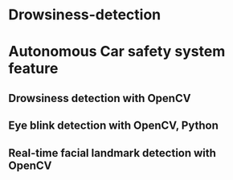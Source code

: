 # Drowsiness-detection

# Autonomous Car safety system feature
## Drowsiness detection with OpenCV
## Eye blink detection with OpenCV, Python
## Real-time facial landmark detection with OpenCV
